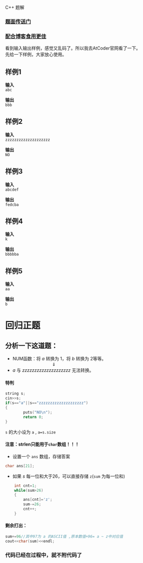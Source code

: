 C++ 题解  

### [题面传送门](https://www.luogu.com.cn/problem/AT341)  
### [配合博客食用更佳](https://www.luogu.com.cn/blog/Iamveryscan/solution-at341)

看到输入输出样例，感觉又乱码了。所以我去AtCoder官网看了一下。  
先给一下样例，大家放心使用。  
## 样例1
**输入**  
`abc`

**输出**  
`bbb`
## 样例2
**输入**  
`zzzzzzzzzzzzzzzzzzzz`

**输出**  
`NO`
## 样例3
**输入**  
`abcdef`

**输出**  
`fedcba`
## 样例4
**输入**  
`k`

**输出**  
`bbbbba`
## 样例5
**输入**  
`aa`

**输出**  
`b`
# 回归正题
## 分析一下这道题：  
- NUM函数：将 $a$ 转换为 $1$，将 $b$ 转换为 $2$等等。  
$\ \ \ \ \ \ \ \ \ \ \ \ \ \ \ \ \ \ \ \ \ \ \ \ \ \ \ \ \ \ \ \ \Downarrow$
- $a$ 与 $zzzzzzzzzzzzzzzzzzzz$ 无法转换。
#### 特判
```cpp
string s;
cin>>s;
if(s=="a"||s=="zzzzzzzzzzzzzzzzzzzz")
{
		puts("NO\n");
		return 0;
}
```
`s` 的大小设为 `a` , `a=s.size`
#### 注意：strlen只能用于`char`数组！！！
- 设置一个 `ans` 数组，存储答案
```cpp
char ans[21];
```
- 如果 $s$ 每一位和大于$26$，可以直接存储 `z`(`sum` 为每一位和)
```cpp
	int cnt=1;
	while(sum>26)
	{
		ans[cnt]='z';
		sum-=26;
		cnt++;
	}
```
#### 剩余打出：
```cpp
sum+=96//其中97为 a 的ASCII值 ,原本数值+96= a ~ z中对应值
cout<<char(sum)<<endl;
```
### 代码已经在过程中，就不附代码了
